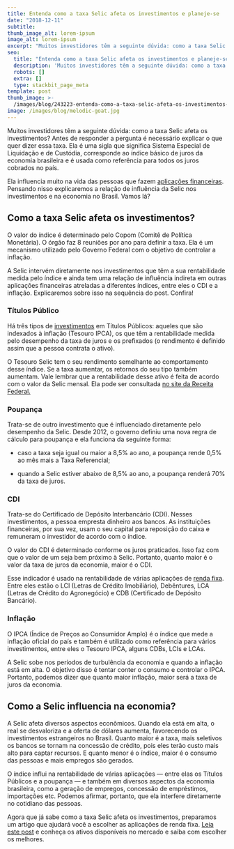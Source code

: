 ```yaml
---
title: Entenda como a taxa Selic afeta os investimentos e planeje-se
date: "2018-12-11"
subtitle:
thumb_image_alt: lorem-ipsum
image_alt: lorem-ipsum
excerpt: "Muitos investidores têm a seguinte dúvida: como a taxa Selic afeta os investimentos? Antes de responder a\_pergunta é necessário explicar o que quer dizer essa taxa."
seo:
  title: "Entenda como a taxa Selic afeta os investimentos e planeje-se"
  description: 'Muitos investidores têm a seguinte dúvida: como a taxa Selic afeta os investimentos? Antes de responder a\_pergunta é necessário explicar o que quer dizer essa taxa.'
  robots: []
  extra: []
  type: stackbit_page_meta
template: post
thumb_image: >-
  /images/blog/243223-entenda-como-a-taxa-selic-afeta-os-investimentos-e-planejese.jpg
image: /images/blog/melodic-goat.jpg
---
```


Muitos investidores têm a seguinte dúvida: como a taxa Selic afeta os investimentos? Antes de responder a pergunta é necessário explicar o que quer dizer essa taxa. Ela é uma sigla que significa Sistema Especial de Liquidação e de Custódia, corresponde ao índice básico de juros da economia brasileira e é usada como referência para todos os juros cobrados no país.

Ela influencia muito na vida das pessoas que fazem [aplicações financeiras](https://saudemaisacao.com.br/blog/investimento-mensal-qual-o-valor-ideal-para-poupar-e-investir/). Pensando nisso explicaremos a relação de influência da Selic nos investimentos e na economia no Brasil. Vamos lá?

## **Como a taxa Selic afeta os investimentos?**

O valor do índice é determinado pelo Copom (Comitê de Política Monetária). O órgão faz 8 reuniões por ano para definir a taxa. Ela é um mecanismo utilizado pelo Governo Federal com o objetivo de controlar a inflação.

A Selic intervém diretamente nos investimentos que têm a sua rentabilidade medida pelo índice e ainda tem uma relação de influência indireta em outras aplicações financeiras atreladas a diferentes índices, entre eles o CDI e a inflação. Explicaremos sobre isso na sequência do post. Confira!

### Títulos Público

Há três tipos de [investimentos](https://saudemaisacao.com.br/blog/destaque-home/voce-sabe-quanto-investir-em-renda-fixa/) em Títulos Públicos: aqueles que são indexados à inflação (Tesouro IPCA), os que têm a rentabilidade medida pelo desempenho da taxa de juros e os prefixados (o rendimento é definido assim que a pessoa contrata o ativo).

O Tesouro Selic tem o seu rendimento semelhante ao comportamento desse índice. Se a taxa aumentar, os retornos do seu tipo também aumentam. Vale lembrar que a rentabilidade desse ativo é feita de acordo com o valor da Selic mensal. Ela pode ser consultada [no site da Receita Federal.](http://idg.receita.fazenda.gov.br/orientacao/tributaria/pagamentos-e-parcelamentos/taxa-de-juros-selic#Taxaselic)

### Poupança

Trata-se de outro investimento que é influenciado diretamente pelo desempenho da Selic. Desde 2012, o governo definiu uma nova regra de cálculo para poupança e ela funciona da seguinte forma:

- caso a taxa seja igual ou maior a 8,5% ao ano, a poupança rende 0,5% ao mês mais a Taxa Referencial;

- quando a Selic estiver abaixo de 8,5% ao ano, a poupança renderá 70% da taxa de juros.

### CDI

Trata-se do Certificado de Depósito Interbancário (CDI). Nesses investimentos, a pessoa empresta dinheiro aos bancos. As instituições financeiras, por sua vez, usam o seu capital para reposição do caixa e remuneram o investidor de acordo com o índice.

O valor do CDI é determinado conforme os juros praticados. Isso faz com que o valor de um seja bem próximo à Selic. Portanto, quanto maior é o valor da taxa de juros da economia, maior é o CDI.

Esse indicador é usado na rentabilidade de várias aplicações de [renda fixa](https://saudemaisacao.com.br/blog/destaque-home/afinal-o-que-e-renda-fixa-e-renda-variavel/). Entre eles estão o LCI (Letras de Crédito Imobiliário), Debêntures, LCA (Letras de Crédito do Agronegócio) e CDB (Certificado de Depósito Bancário).

### Inflação

O IPCA (Índice de Preços ao Consumidor Amplo) é o índice que mede a inflação oficial do país e também é utilizado como referência para vários investimentos, entre eles o Tesouro IPCA, alguns CDBs, LCIs e LCAs.

A Selic sobe nos períodos de turbulência da economia e quando a inflação está em alta. O objetivo disso é tentar conter o consumo e controlar o IPCA. Portanto, podemos dizer que quanto maior inflação, maior será a taxa de juros da economia.

## **Como a Selic influencia na economia?**

A Selic afeta diversos aspectos econômicos. Quando ela está em alta, o real se desvaloriza e a oferta de dólares aumenta, favorecendo os investimentos estrangeiros no Brasil. Quanto maior é a taxa, mais seletivos os bancos se tornam na concessão de crédito, pois eles terão custo mais alto para captar recursos. E quanto menor é o índice, maior é o consumo das pessoas e mais empregos são gerados.

O índice influi na rentabilidade de várias aplicações — entre elas os Títulos Públicos e a poupança — e também em diversos aspectos da economia brasileira, como a geração de empregos, concessão de empréstimos, importações etc. Podemos afirmar, portanto, que ela interfere diretamente no cotidiano das pessoas.

Agora que já sabe como a taxa Selic afeta os investimentos, preparamos um artigo que ajudará você a escolher as aplicações de renda fixa. [Leia este post](https://saudemaisacao.com.br/blog/destaque-home/afinal-o-que-e-renda-fixa-e-renda-variavel/) e conheça os ativos disponíveis no mercado e saiba com escolher os melhores.
